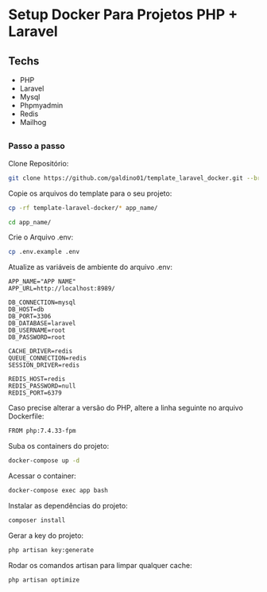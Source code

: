 # Setup Docker Para Projetos PHP + Laravel

## Techs

- PHP
- Laravel
- Mysql
- Phpmyadmin
- Redis
- Mailhog

##

### Passo a passo

Clone Repositório:

```bash
git clone https://github.com/galdino01/template_laravel_docker.git --branch=main
```

Copie os arquivos do template para o seu projeto:

```bash
cp -rf template-laravel-docker/* app_name/
```

```bash
cd app_name/
```

Crie o Arquivo .env:

```bash
cp .env.example .env
```

Atualize as variáveis de ambiente do arquivo .env:

```dosini
APP_NAME="APP NAME"
APP_URL=http://localhost:8989/

DB_CONNECTION=mysql
DB_HOST=db
DB_PORT=3306
DB_DATABASE=laravel
DB_USERNAME=root
DB_PASSWORD=root

CACHE_DRIVER=redis
QUEUE_CONNECTION=redis
SESSION_DRIVER=redis

REDIS_HOST=redis
REDIS_PASSWORD=null
REDIS_PORT=6379
```

Caso precise alterar a versão do PHP, altere a linha seguinte no arquivo Dockerfile:

```bash
FROM php:7.4.33-fpm
```

Suba os containers do projeto:

```bash
docker-compose up -d
```

Acessar o container:

```bash
docker-compose exec app bash
```

Instalar as dependências do projeto:

```bash
composer install
```

Gerar a key do projeto:

```bash
php artisan key:generate
```

Rodar os comandos artisan para limpar qualquer cache:

```bash
php artisan optimize
```
